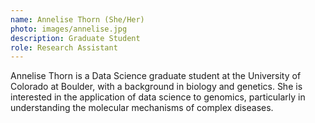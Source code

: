 ```yaml
---
name: Annelise Thorn (She/Her)
photo: images/annelise.jpg
description: Graduate Student
role: Research Assistant
---
```

Annelise Thorn is a Data Science graduate student at the University of Colorado at Boulder, with a background in biology and genetics. She is interested in the application of data science to genomics, particularly in understanding the molecular mechanisms of complex diseases.

